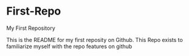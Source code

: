 # First-Repo
My First Repository

This is the README for my first reposity on Github. This Repo exists to familiarize myself with the repo features on github
